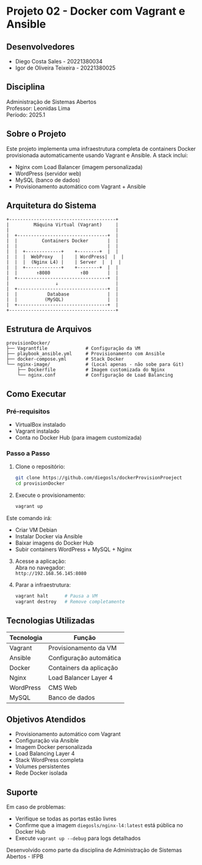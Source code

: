 # Projeto 02 - Docker com Vagrant e Ansible

## Desenvolvedores

- Diego Costa Sales - 20221380034
- Igor de Oliveira Teixeira - 20221380025

## Disciplina

Administração de Sistemas Abertos  
Professor: Leonidas Lima  
Período: 2025.1

## Sobre o Projeto

Este projeto implementa uma infraestrutura completa de containers Docker provisionada automaticamente usando Vagrant e Ansible. A stack inclui:

- Nginx com Load Balancer (imagem personalizada)
- WordPress (servidor web)
- MySQL (banco de dados)
- Provisionamento automático com Vagrant + Ansible

## Arquitetura do Sistema

```
+---------------------------------------+
|         Máquina Virtual (Vagrant)     |
|                                       |
|  +---------------------------------+  |
|  |         Containers Docker       |  |
|  |                                 |  |
|  |  +-------------+    +--------+  |  |
|  |  |  WebProxy   |    | WordPress|  |  |
|  |  |  (Nginx L4) |    | Server  |  |  |
|  |  +-------------+    +--------+  |  |
|  |       ↑8080           ↑80       |  |
|  +---------------------------------+  |
|                 ↓                     |
|  +---------------------------------+  |
|  |           Database              |  |
|  |          (MySQL)                |  |
|  +---------------------------------+  |
+---------------------------------------+
```

## Estrutura de Arquivos

```
provisionDocker/
├── Vagrantfile              # Configuração da VM
├── playbook_ansible.yml     # Provisionamento com Ansible  
├── docker-compose.yml       # Stack Docker
└── nginx-image/             # (Local apenas - não sobe para Git)
    ├── Dockerfile           # Imagem customizada do Nginx
    └── nginx.conf           # Configuração de Load Balancing
```

## Como Executar

### Pré-requisitos

- VirtualBox instalado
- Vagrant instalado
- Conta no Docker Hub (para imagem customizada)

### Passo a Passo

1. Clone o repositório:
    ```sh
    git clone https://github.com/diegosls/dockerProvisionProeject
    cd provisionDocker
    ```

2. Execute o provisionamento:
    ```sh
    vagrant up
    ```

Este comando irá:

- Criar VM Debian
- Instalar Docker via Ansible
- Baixar imagens do Docker Hub
- Subir containers WordPress + MySQL + Nginx

3. Acesse a aplicação:  
   Abra no navegador:  
   `http://192.168.56.145:8080`

4. Parar a infraestrutura:
    ```sh
    vagrant halt      # Pausa a VM
    vagrant destroy   # Remove completamente
    ```

## Tecnologias Utilizadas

| Tecnologia | Função                    |
|------------|--------------------------|
| Vagrant    | Provisionamento da VM     |
| Ansible    | Configuração automática   |
| Docker     | Containers da aplicação   |
| Nginx      | Load Balancer Layer 4     |
| WordPress  | CMS Web                   |
| MySQL      | Banco de dados            |

## Objetivos Atendidos

- Provisionamento automático com Vagrant
- Configuração via Ansible
- Imagem Docker personalizada
- Load Balancing Layer 4
- Stack WordPress completa
- Volumes persistentes
- Rede Docker isolada

## Suporte

Em caso de problemas:

- Verifique se todas as portas estão livres
- Confirme que a imagem `diegosls/nginx-l4:latest` está pública no Docker Hub
- Execute `vagrant up --debug` para logs detalhados

Desenvolvido como parte da disciplina de Administração de Sistemas Abertos - IFPB
